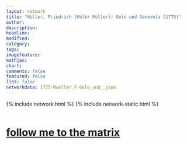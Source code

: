 ```yaml
---
layout: network
title: "Müller, Friedrich (Maler Müller): Golo und Genovefa (1775)"
author:
description:
headline:
modified:
category:
tags: 
imagefeature: 
mathjax: 
chart: 
comments: false
featured: false
list: false
networkdata: 1775-Mueller_F-Golo_und_.json
---
```

{% include network.html %}
{% include network-static.html %}
<div class="row">
  <div class="small-5 small-centered columns"><a href="/matrix435"><h1>follow me to the matrix</h1></a>
</div>
</div>
